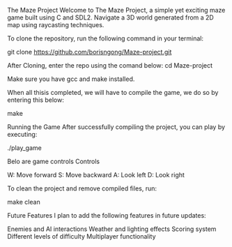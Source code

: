 The Maze Project
Welcome to The Maze Project, a simple yet exciting maze game built using C and
SDL2. Navigate a 3D world generated from a 2D map using raycasting techniques.

To clone the repository, run the following command in your terminal:

git clone https://github.com/borisngong/Maze-project.git

After Cloning, enter the repo using the comand below:
cd Maze-project

Make sure you have gcc and make installed.

When all thisis completed, we will have to compile the game, we do so
by entering this below:

make

Running the Game
After successfully compiling the project, you can play by executing:

./play_game


Belo are game controls Controls

W: Move forward
S: Move backward
A: Look left
D: Look right



To clean the project and remove compiled files, run:

make clean

Future Features
I plan to add the following features in future updates:

Enemies and AI interactions
Weather and lighting effects
Scoring system
Different levels of difficulty
Multiplayer functionality
